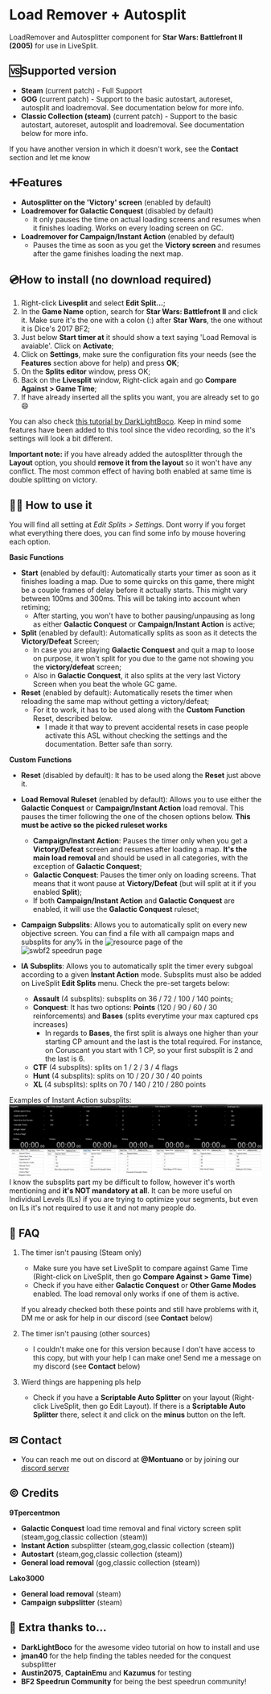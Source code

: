 # Load Remover + Autosplit

LoadRemover and Autosplitter component for **Star Wars: Battlefront II (2005)** for use in LiveSplit.

## 🆚Supported version
- **Steam** (current patch) - Full Support
- **GOG** (current patch) - Support to the basic autostart, autoreset, autosplit and loadremoval. See documentation below for more info.
- **Classic Collection (steam)** (current patch) - Support to the basic autostart, autoreset, autosplit and loadremoval. See documentation below for more info.

If you have another version in which it doesn't work, see the **Contact** section and let me know

## ➕Features
- **Autosplitter on the 'Victory' screen** (enabled by default)
- **Loadremover for Galactic Conquest** (disabled by default)
  - It only pauses the time on actual loading screens and resumes when it finishes loading. Works on every loading screen on GC.
- **Loadremover for Campaign/Instant Action** (enabled by default)
  - Pauses the time as soon as you get the **Victory screen** and resumes after the game finishes loading the next map.  

## 💿How to install (no download required)
1. Right-click **Livesplit** and select **Edit Split...**;
2. In the **Game Name** option, search for **Star Wars: Battlefront II** and click it. Make sure it's the one with a colon (:) after **Star Wars**, the one without it is Dice's 2017 BF2;
3. Just below **Start timer at** it should show a text saying 'Load Removal is avaiable'. Click on **Activate**;
4. Click on **Settings**, make sure the configuration fits your needs (see the **Features** section above for help) and press **OK**;
5. On the **Splits editor** window, press OK;
6. Back on the **Livesplit** window, Right-click again and go **Compare Against > Game Time**;
7. If have already inserted all the splits you want, you are already set to go 😄

You can also check [this tutorial by DarkLightBoco](https://www.youtube.com/watch?v=usko-Cj9yxA). Keep in mind some features have been added to this tool since the video recording, so the it's settings will look a bit different.

**Important note:** if you have already added the autosplitter through the **Layout** option, you should **remove it from the layout** so it won't have any conflict. The most common effect of having both enabled at same time is double splitting on victory.

## 👨‍🏫 How to use it

You will find all setting at _Edit Splits > Settings_. Dont worry if you forget what everything there does, you can find some info by mouse hovering each option.

**Basic Functions**
- **Start** (enabled by default): Automatically starts your timer as soon as it finishes loading a map. Due to some quircks on this game, there might be a couple frames of delay before it actually starts. This might vary between 100ms and 300ms. This will be taking into account when retiming;
  - After starting, you won't have to bother pausing/unpausing as long as either **Galactic Conquest** or **Campaign/Instant Action** is active; 
- **Split** (enabled by default): Automatically splits as soon as it detects the **Victory/Defeat** Screen; 
  - In case you are playing **Galactic Conquest** and quit a map to loose on purpose, it won't split for you due to the game not showing you the **victory/defeat** screen;
  - Also in **Galactic Conquest**, it also splits at the very last Victory Screen when you beat the whole GC game.
- **Reset** (enabled by default): Automatically resets the timer when reloading the same map without getting a victory/defeat; 
  - For it to work, it has to be used along with the **Custom Function** Reset, described below.
    - I made it that way to prevent accidental resets in case people activate this ASL without checking the settings and the documentation. Better safe than sorry.
 

**Custom Functions**
- **Reset** (disabled by default): It has to be used along the **Reset** just above it.
- **Load Removal Ruleset** (enabled by default): Allows you to use either the **Galactic Conquest** or **Campaign/Instant Action** load removal. This pauses the timer following the one of the chosen options below. **This must be active so the picked ruleset works**
  - **Campaign/Instant Action**: Pauses the timer only when you get a **Victory/Defeat** screen and resumes after loading a map. **It's the main load removal** and should be used in all categories, with the exception of **Galactic Conquest**;
  - **Galactic Conquest**: Pauses the timer only on loading screens. That means that it wont pause at **Victory/Defeat** (but will split at it if you enabled **Split**);
  - If both **Campaign/Instant Action** and **Galactic Conquest** are enabled, it will use the **Galactic Conquest** ruleset;
 
- **Campaign Subpslits**: Allows you to automatically split on every new objective screen. You can find a file with all campaign maps and subsplits for any% in the ![resource page](https://www.speedrun.com/swbf2/resources/zlmje) of the ![swbf2 speedrun page](https://www.speedrun.com/swbf2) 

- **IA Subsplits**: Allows you to automatically split the timer every subgoal according to a given **Instant Action** mode. Subsplits must also be added on LiveSplit **Edit Splits** menu. Check the pre-set targets below:
  - **Assault** (4 subsplits): subsplits on 36 / 72 / 100 / 140 points;
  - **Conquest**: It has two options: **Points** (120 / 90 / 60 / 30 reinforcements) and **Bases** (splits everytime your max captured cps increases)
    - In regards to **Bases**, the first split is always one higher than your starting CP amount and the last is the total required. For instance, on Coruscant you start with 1 CP, so your first subsplit is 2 and the last is 6.
  - **CTF** (4 subsplits): splits on 1 / 2 / 3 / 4 flags
  - **Hunt** (4 subsplits): splits on 10 / 20 / 30 / 40 points
  - **XL** (4 subsplits): splits on 70 / 140 / 210 / 280 points

Examples of Instant Action subsplits:
 ![subsplits examples](https://github.com/9Tpercentmon/swbf2_loadremover/blob/main/github_subsplits.png?raw=true)
I know the subsplits part my be difficult to follow, however it's worth mentioning and **it's NOT mandatory at all**. It can be more useful on Individual Levels (ILs) if you are trying to optimize your segments, but even on ILs it's not required to use it and not many people do.
  
## 📜 FAQ

1. The timer isn't pausing (Steam only)
    - Make sure you have set LiveSplit to compare against Game Time (Right-click on LiveSplit, then go **Compare Against > Game Time**)
    - Check if you have either **Galactic Conquest** or **Other Game Modes** enabled. The load removal only works if one of them is active.
  
    If you already checked both these points and still have problems with it, DM me or ask for help in our discord (see **Contact** below)
2. The timer isn't pausing (other sources)
    - I couldn't make one for this version because I don't have access to this copy, but with your help I can make one! Send me a message on my discord (see **Contact** below)
    
3. Wierd things are happening pls help
    - Check if you have a **Scriptable Auto Splitter** on your layout (Right-click LiveSplit, then go Edit Layout). If there is a **Scriptable Auto Splitter** there, select it and click on the **minus** button on the left.
  
## ✉ Contact
- You can reach me out on discord at **@Montuano** or by joining our [discord server](https://discord.gg/f8mHxWb) 

## © Credits

**9Tpercentmon**
- **Galactic Conquest** load time removal and final victory screen split (steam,gog,classic collection (steam))
- **Instant Action** subsplitter (steam,gog,classic collection (steam))
- **Autostart** (steam,gog,classic collection (steam))
- **General load removal** (gog,classic collection (steam))

**Lako3000**
- **General load removal** (steam)
- **Campaign subpslitter**  (steam)

## 💜 Extra thanks to...
- **DarkLightBoco** for the awesome video tutorial on how to install and use
- **jman40** for the help finding the tables needed for the conquest subsplitter
- **Austin2075**, **CaptainEmu** and **Kazumus** for testing
- **BF2 Speedrun Community** for being the best speedrun community!





